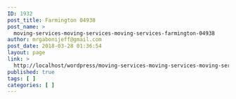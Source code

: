 ```yaml
---
ID: 1932
post_title: Farmington 04938
post_name: >
  moving-services-moving-services-moving-services-farmington-04938
author: mrgabonijeff@gmail.com
post_date: 2018-03-28 01:36:54
layout: page
link: >
  http://localhost/wordpress/moving-services-moving-services-moving-services-farmington-04938/
published: true
tags: [ ]
categories: [ ]
---
```

